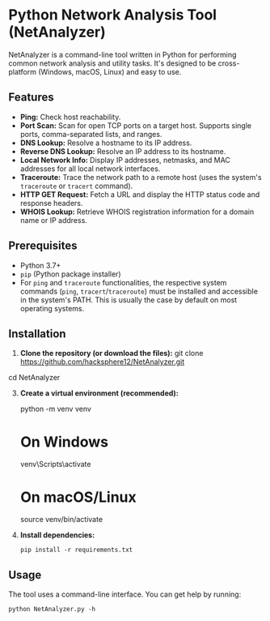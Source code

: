 # Python Network Analysis Tool (NetAnalyzer)

NetAnalyzer is a command-line tool written in Python for performing common network analysis and utility tasks. It's designed to be cross-platform (Windows, macOS, Linux) and easy to use.

## Features

*   **Ping:** Check host reachability.
*   **Port Scan:** Scan for open TCP ports on a target host. Supports single ports, comma-separated lists, and ranges.
*   **DNS Lookup:** Resolve a hostname to its IP address.
*   **Reverse DNS Lookup:** Resolve an IP address to its hostname.
*   **Local Network Info:** Display IP addresses, netmasks, and MAC addresses for all local network interfaces.
*   **Traceroute:** Trace the network path to a remote host (uses the system's `traceroute` or `tracert` command).
*   **HTTP GET Request:** Fetch a URL and display the HTTP status code and response headers.
*   **WHOIS Lookup:** Retrieve WHOIS registration information for a domain name or IP address.

## Prerequisites

*   Python 3.7+
*   `pip` (Python package installer)
*   For `ping` and `traceroute` functionalities, the respective system commands (`ping`, `tracert`/`traceroute`) must be installed and accessible in the system's PATH. This is usually the case by default on most operating systems.

## Installation

1.  **Clone the repository (or download the files):**
    git clone <https://github.com/hacksphere12/NetAnalyzer.git>

cd NetAnalyzer

3.  **Create a virtual environment (recommended):**

    python -m venv venv
    # On Windows
    venv\Scripts\activate
    # On macOS/Linux
    source venv/bin/activate

4.  **Install dependencies:**

        pip install -r requirements.txt


## Usage

The tool uses a command-line interface. You can get help by running:

    python NetAnalyzer.py -h
